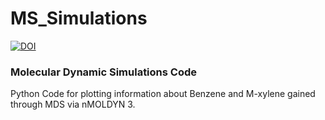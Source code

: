 # MS_Simulations
[![DOI](https://zenodo.org/badge/316599363.svg)](https://zenodo.org/badge/latestdoi/316599363)

### Molecular Dynamic Simulations Code

Python Code for plotting information about Benzene and M-xylene gained through MDS via nMOLDYN 3.

